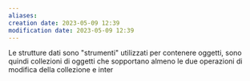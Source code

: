 ```yaml
---
aliases: 
creation date: 2023-05-09 12:39
modification date: 2023-05-09 12:39
---
```


Le strutture dati sono "strumenti" utilizzati per contenere oggetti, sono quindi collezioni di oggetti che sopportano almeno le due operazioni di modifica della collezione e inter


